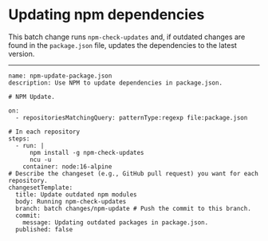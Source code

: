 # Updating npm dependencies

This batch change runs `npm-check-updates` and, if outdated changes are found in the `package.json` file, updates the dependencies to the latest version.

---

```
name: npm-update-package.json
description: Use NPM to update dependencies in package.json.

# NPM Update.

on:
  - repositoriesMatchingQuery: patternType:regexp file:package.json 

# In each repository
steps:
  - run: |
      npm install -g npm-check-updates 
      ncu -u
    container: node:16-alpine
# Describe the changeset (e.g., GitHub pull request) you want for each repository.
changesetTemplate:
  title: Update outdated npm modules
  body: Running npm-check-updates
  branch: batch changes/npm-update # Push the commit to this branch.
  commit:
    message: Updating outdated packages in package.json.
  published: false
```
